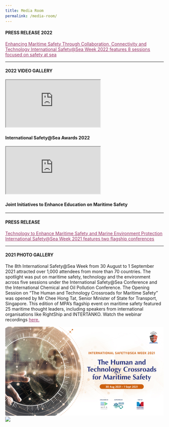 ```yaml
---
title: Media Room
permalink: /media-room/
---
```

<div class="row mx-0">
<div class="col is-12 mx-auto text-center">



<h4 class="mb-4 text-dark">PRESS RELEASE 2022</h4>
<p class="mt-4">
<span style="text-decoration: underline;">
<span style="color: #5c1d5e;">
<a href="https://mpa-safetyatsea-staging.netlify.app/media-room/" target="_new" style="color: #993366; text-decoration: underline;">Enhancing Maritime Safety Through Collaboration, Connectivity and Technology
International Safety@Sea Week 2022 features 8 sessions focused on safety at sea</a>
</span>
</span>
</p>

<hr class="my-5">


<h4 class="mb-4 text-dark">2022 VIDEO GALLERY</h4>



<div class="row">

<div class="col is-6 mb-4">
<div class="bp-youtube">
<iframe class="embed-responsive-item" src="https://www.youtube.com/embed/w0LzyV3x4DU" allowfullscreen="allowfullscreen"></iframe>
</div>
<h4 class="text-info">International Safety@Sea Awards 2022</h4>
</div>

<div class="col is-6 mb-4">
<div class="bp-youtube">
<iframe class="embed-responsive-item" src="https://www.youtube.com/embed/uGaMOkQnHNM" allowfullscreen="allowfullscreen"></iframe>
</div>
<h4 class="text-info">Joint Initiatives to Enhance Education on Maritime Safety</h4>
</div>

</div>

<hr class="my-5">


<h4 class="mb-4 text-dark">PRESS RELEASE</h4>
<p class="mt-4">
<span style="text-decoration: underline;">
<span style="color: #5c1d5e;">
<a href="/images/Press Release_Day_1.pdf" style="color: #993366; text-decoration: underline;">Technology to Enhance Maritime Safety and Marine Environment Protection <br>International Safety@Sea Week 2021 features two flagship conferences</a>
</span>
</span>
</p>
<hr class="my-5">
<h4 class="mb-4 text-dark">2021 PHOTO GALLERY</h4>
<p class="mt-4">The 8th International Safety@Sea Week from 30 August to 1 September 2021 attracted over 1,000 attendees from more than 70 countries. The spotlight was put on maritime safety, technology and the environment across five sessions under the International Safety@Sea Conference and the International Chemical and Oil Pollution Conference. The Opening Session on “The Human and Technology Crossroads for Maritime Safety” was opened by Mr Chee Hong Tat, Senior Minister of State for Transport, Singapore. This edition of MPA’s flagship event on maritime safety featured 25 maritime thought leaders, including speakers from international organisations like RightShip and INTERTANKO. Watch the webinar recordings <a href="https://youtube.com/playlist?list=PLtnss4YyvyaZWL9Yk7hDWkz0J55N0-53X" style="color: #993366; text-decoration: underline;">here.</a>
</p>
<div class="row px-3">
<div class="col is-6 mb-4">
<img src="/images/1.jpg" >
</div>
<div class="col is-6 mb-4">
<img src="/images/2.png">
</div>
</div>
<div class="row gallery-row gallery3 mx-0">
<div class="col is-4 mb-4">
<div class="media-height" style="background-image: url('/images/3.jpg');background-position: center; background-repeat: no-repeat; background-size: cover; "></div>
</div>
<div class="col is-4 mb-4">
<div class="media-height" style="background-image: url('/images/4.jpg');background-position: center; background-repeat: no-repeat; background-size: cover; "></div>
</div>
<div class="col is-4 mb-4">
<div class="media-height" style="background-image: url('/images/5.png');background-position: center; background-repeat: no-repeat; background-size: cover; "></div>
</div>
</div>
<div class="row">
<div class="col is-4 mb-4">
<div class="media-height" style="background-image: url('/images/6.jpg');background-position: center; background-repeat: no-repeat; background-size: cover; "></div>
</div>
<div class="col is-4 mb-4">
<div class="media-height" style="background-image: url('/images/7.jpg');background-position: center; background-repeat: no-repeat; background-size: cover; "></div>
</div>
<div class="col is-4 mb-4">
<div class="media-height" style="background-image: url('/images/8.png');background-position: center; background-repeat: no-repeat; background-size: cover; "></div>
</div>
</div>
<div class="row">
<div class="col is-4 mb-4">
<div class="media-height" style="background-image: url('/images/9.png');background-position: center; background-repeat: no-repeat; background-size: cover; "></div>
</div>
<div class="col is-4 mb-4">
<div class="media-height" style="background-image: url('/images/10.jpg');background-position: center; background-repeat: no-repeat; background-size: cover; "></div>
</div>
<div class="col is-4 mb-4">
<div class="media-height" style="background-image: url('/images/11.png');background-position: center; background-repeat: no-repeat; background-size: cover; "></div>
</div>
</div>
<div class="row">
<div class="col is-4 mb-4">
<div class="media-height" style="background-image: url('/images/12.jpg');background-position: center; background-repeat: no-repeat; background-size: cover; "></div>
</div>
<div class="col is-4 mb-4">
<div class="media-height" style="background-image: url('/images/13.jpg');background-position: center; background-repeat: no-repeat; background-size: cover; "></div>
</div>
</div>
<hr class="my-5">
<h4 class="mb-4 text-dark">2021 VIDEO GALLERY</h4>
<div class="row">
<div class="col is-6 mb-4">
<div class="bp-youtube">
<iframe class="embed-responsive-item" src="https://www.youtube.com/embed/7oORxVZY4_0" allowfullscreen="allowfullscreen"></iframe>
</div>
<h4 class="text-info">Opening Session: The Human and Technology Crossroads for Maritime Safety</h4>
<p>Full Recording</p>
</div>
<div class="col is-6 mb-4">
<div class="bp-youtube">
<iframe class="embed-responsive-item" src="https://www.youtube.com/embed/A3btxNUfv6Y" allowfullscreen="allowfullscreen"></iframe>
</div>
<h4 class="text-info">MPA International Safety@Sea Awards 2021</h4>
<p>Full Recording</p>
</div>
</div>
<div class="row">
<div class="col is-6 mb-4">
<div class="bp-youtube">
<iframe class="embed-responsive-item" src="https://www.youtube.com/embed/kblPMWK-ytE" allowfullscreen="allowfullscreen"></iframe>
</div>
<h4 class="text-info">IS@S Plenary 1: Safer Carriage of Goods – What More Must Be Done?</h4>
<p>Full Recording</p>
</div>
<div class="col is-6 mb-4">
<div class="bp-youtube">
<iframe class="embed-responsive-item" src="https://www.youtube.com/embed/9mSicHCQqKk" allowfullscreen="allowfullscreen"></iframe>
</div>
<h4 class="text-info">IS@S Plenary 2: Rethinking Crew Training in a VUCA World</h4>
<p>Full Recording</p>
</div>
</div>
<div class="row">
<div class="col is-6 mb-4">
<div class="bp-youtube">
<iframe class="embed-responsive-item" src="https://www.youtube.com/embed/60IO5pUhiIY" allowfullscreen="allowfullscreen"></iframe>
</div>
<h4 class="text-info">ICOPCE Plenary 1: Future Proofing Marine Environment Protection in a Changing Landscape</h4>
<p>Full Recording</p>
</div>
<div class="col is-6 mb-4">
<div class="bp-youtube">
<iframe class="embed-responsive-item" src="https://www.youtube.com/embed/FsJf7t8BPWk" allowfullscreen="allowfullscreen"></iframe>
</div>
<h4 class="text-info">ICOPCE Plenary 2: Navigating the Increased Complexity of Incident Management</h4>
<p>Full Recording</p>
</div>
</div>
<hr class="my-5">
<h4 class="mb-4 text-dark">2020 PHOTO GALLERY</h4>
<p class="mt-4">MPA organised the International Safety@Sea Webinar Series from 30 November to 1 December 2020. More than 900 attendees from over 40 countries participated in the four sessions which discussed maritime safety, seafarers’ mental health &amp; wellness, ship safety and incidents, as well as ship management in the new normal. The Opening Session on “Maritime Safety: New Normal, New Paradigms” was opened by Mr Chee Hong Tat, Senior Minister of State for Foreign Affairs and Transport, Singapore. The seventh edition of MPA’s flagship event on maritime safety featured 21 speakers from across the maritime community including international organisations like the International Maritime Organization, The International Chamber of Shipping, The Nautical Institute, BIMCO and the International Association of Classification Societies. Watch the webinar recordings <a href="https://www.youtube.com/playlist?list=PLtnss4YyvyaaOnjqIxMimNqh6UhURUkXO" style="color: #993366; text-decoration: underline;">here.</a>
</p>
<div class="row px-3">
<div class="col is-6 mb-4">
<img src="/images/media/Photo01.jpg" >
</div>
<div class="col is-6 mb-4">
<img src="/images/media/Photo02.jpg">
</div>
</div>
<div class="row gallery-row gallery3 mx-0">
<div class="col is-4 mb-4">
<div class="media-height" style="background-image: url('/images/media/2020/1_Group_photo_OC.jpg');background-position: center; background-repeat: no-repeat; background-size: cover; "></div>
</div>
<div class="col is-4 mb-4">
<div class="media-height" style="background-image: url('/images/media/2020/2_SMS_Chee_Hong_Tat_MOT.jpg');background-position: center; background-repeat: no-repeat; background-size: cover; "></div>
</div>
<div class="col is-4 mb-4">
<div class="media-height" style="background-image: url('/images/media/2020/3_Heike_Deggim_IMO.jpg');background-position: center; background-repeat: no-repeat; background-size: cover; "></div>
</div>
</div>
<div class="row">
<div class="col is-4 mb-4">
<div class="media-height" style="background-image: url('/images/media/2020/4_DSC03418_resized.jpg');background-position: center; background-repeat: no-repeat; background-size: cover; "></div>
</div>
<div class="col is-4 mb-4">
<div class="media-height" style="background-image: url('/images/media/2020/5_7911_resized.jpg');background-position: center; background-repeat: no-repeat; background-size: cover; "></div>
</div>
<div class="col is-4 mb-4">
<div class="media-height" style="background-image: url('/images/media/2020/6_3434_resized.jpg');background-position: center; background-repeat: no-repeat; background-size: cover; "></div>
</div>
</div>
<div class="row">
<div class="col is-4 mb-4">
<div class="media-height" style="background-image: url('/images/media/2020/7_Dr_Cao_Desheng_CHINA_MSA.jpg');background-position: center; background-repeat: no-repeat; background-size: cover; "></div>
</div>
<div class="col is-4 mb-4">
<div class="media-height" style="background-image: url('/images/media/2020/8_Esben_Poulsson_ICS.jpg');background-position: center; background-repeat: no-repeat; background-size: cover; "></div>
</div>
<div class="col is-4 mb-4">
<div class="media-height" style="background-image: url('/images/media/2020/9_OpeningSessionPanellists.jpg');background-position: center; background-repeat: no-repeat; background-size: cover; "></div>
</div>
</div>
<div class="row">
<div class="col is-4 mb-4">
<div class="media-height" style="background-image: url('/images/media/2020/10_07959_resized.jpg');background-position: center; background-repeat: no-repeat; background-size: cover; "></div>
</div>
<div class="col is-4 mb-4">
<div class="media-height" style="background-image: url('/images/media/2020/11_03285_resized.jpg');background-position: center; background-repeat: no-repeat; background-size: cover; "></div>
</div>
<div class="col is-4 mb-4">
<div class="media-height" style="background-image: url('/images/media/2020/12_Jillian_Carson-Jackson_NI.jpg');background-position: center; background-repeat: no-repeat; background-size: cover; "></div>
</div>
</div>
<div class="row">
<div class="col is-4 mb-4">
<div class="media-height" style="background-image: url('/images/media/2020/13_3126_resized.jpg');background-position: center; background-repeat: no-repeat; background-size: cover; "></div>
</div>
<div class="col is-4 mb-4">
<div class="media-height" style="background-image: url('/images/media/2020/14_3134_resized.jpg');background-position: center; background-repeat: no-repeat; background-size: cover; "></div>
</div>
<div class="col is-4 mb-4">
<div class="media-height" style="background-image: url('/images/media/2020/15_3137_resized.jpg');background-position: center; background-repeat: no-repeat; background-size: cover; "></div>
</div>
</div>
<div class="row">
<div class="col is-4 mb-4">
<div class="media-height" style="background-image: url('/images/media/2020/16_03500_resized.jpg');background-position: center; background-repeat: no-repeat; background-size: cover; "></div>
</div>
<div class="col is-4 mb-4">
<div class="media-height" style="background-image: url('/images/media/2020/17_3177_resized.jpg');background-position: center; background-repeat: no-repeat; background-size: cover; "></div>
</div>
<div class="col is-4 mb-4">
<div class="media-height" style="background-image: url('/images/media/2020/18_3228_resized.jpg');background-position: center; background-repeat: no-repeat; background-size: cover; "></div>
</div>
</div>
<div class="row">
<div class="col is-4 mb-4">
<div class="media-height" style="background-image: url('/images/media/2020/19_3123_resized.jpg');background-position: center; background-repeat: no-repeat; background-size: cover; "></div>
</div>
<div class="col is-4 mb-4">
<div class="media-height" style="background-image: url('/images/media/2020/20_3154_resized.jpg');background-position: center; background-repeat: no-repeat; background-size: cover; "></div>
</div>
<div class="col is-4 mb-4">
<div class="media-height" style="background-image: url('/images/media/2020/21_3257_resized.jpg');background-position: center; background-repeat: no-repeat; background-size: cover; "></div>
</div>
</div>
<div class="row">
<div class="col is-4 mb-4">
<div class="media-height" style="background-image: url('/images/media/2020/22_3311_resized.jpg');background-position: center; background-repeat: no-repeat; background-size: cover; "></div>
</div>
<div class="col is-4 mb-4">
<div class="media-height" style="background-image: url('/images/media/2020/23_Jakob_Larsen_BIMCO.jpg');background-position: center; background-repeat: no-repeat; background-size: cover; "></div>
</div>
<div class="col is-4 mb-4">
<div class="media-height" style="background-image: url('/images/media/2020/24_2380_resized.jpg');background-position: center; background-repeat: no-repeat; background-size: cover; "></div>
</div>
</div>
<div class="row">
<div class="col is-4 mb-4">
<div class="media-height" style="background-image: url('/images/media/2020/25_2330_resized.jpg');background-position: center; background-repeat: no-repeat; background-size: cover; "></div>
</div>
<div class="col is-4 mb-4">
<div class="media-height" style="background-image: url('/images/media/2020/26_2366_resized.jpg');background-position: center; background-repeat: no-repeat; background-size: cover; "></div>
</div>
<div class="col is-4 mb-4">
<div class="media-height" style="background-image: url('/images/media/2020/27_2415_resized.jpg');background-position: center; background-repeat: no-repeat; background-size: cover; "></div>
</div>
</div>
<div class="row">
<div class="col is-4 mb-4">
<div class="media-height" style="background-image: url('/images/media/2020/28_2292_resized.jpg');background-position: center; background-repeat: no-repeat; background-size: cover; "></div>
</div>
<div class="col is-4 mb-4">
<div class="media-height" style="background-image: url('/images/media/2020/29_2261_resized.jpg');background-position: center; background-repeat: no-repeat; background-size: cover; "></div>
</div>
<div class="col is-4 mb-4">
<div class="media-height" style="background-image: url('/images/media/2020/30_Koichi_Fujiwara_IACS.jpg');background-position: center; background-repeat: no-repeat; background-size: cover; "></div>
</div>
</div>
<div class="row">
<div class="col is-4 mb-4">
<div class="media-height" style="background-image: url('/images/media/2020/31_2670_resized.jpg');background-position: center; background-repeat: no-repeat; background-size: cover; "></div>
</div>
<div class="col is-4 mb-4">
<div class="media-height" style="background-image: url('/images/media/2020/32_2546_resized.jpg');background-position: center; background-repeat: no-repeat; background-size: cover; "></div>
</div>
<div class="col is-4 mb-4">
<div class="media-height" style="background-image: url('/images/media/2020/33_2583_resized.jpg');background-position: center; background-repeat: no-repeat; background-size: cover; "></div>
</div>
</div>
<div class="row">
<div class="col is-4 mb-4">
<div class="media-height" style="background-image: url('/images/media/2020/34_2511_resized.jpg');background-position: center; background-repeat: no-repeat; background-size: cover; "></div>
</div>
<div class="col is-4 mb-4">
<div class="media-height" style="background-image: url('/images/media/2020/35_2684_resized.jpg');background-position: center; background-repeat: no-repeat; background-size: cover; "></div>
</div>
</div>
<hr class="my-5">
<h4 class="mb-4 text-dark">2020 VIDEO GALLERY</h4>
<div class="row">
<div class="col is-6 mb-4">
<div class="bp-youtube">
<iframe class="embed-responsive-item" src="https://www.youtube.com/embed/6kPSPpQ2hwE" allowfullscreen="allowfullscreen"></iframe>
</div>
<h4 class="text-info">Maritime Singapore United</h4>
<p>A tribute to our MaritimeSG workers. <br>A salute from MPA, Singapore Maritime Foundation, Singapore Shipping Association and Singapore Maritime Officers’ Union to all working tirelessly to keep the Port of Singapore running, the goods moving and the economy going. </p>
</div>
<div class="col is-6 mb-4">
<div class="bp-youtube">
<iframe class="embed-responsive-item" src="https://www.youtube.com/embed/4CVp07MvNUs" allowfullscreen="allowfullscreen"></iframe>
</div>
<h4 class="text-info">MPA Next-Generation Patrol Craft</h4>
<p>The Maritime and Port Authority of Singapore (MPA) has launched six next-generation patrol craft to enhance its frontline capabilities to ensure navigational safety, and enhance the protection of the marine environment in the Port of Singapore.</p>
</div>
</div>
<div class="row">
<div class="col is-6 mb-4">
<div class="bp-youtube">
<iframe class="embed-responsive-item" src="https://www.youtube.com/embed/3oQ1xwG73ts" allowfullscreen="allowfullscreen"></iframe>
</div>
<h4 class="text-info">Opening Session: Maritime Safety: New Normal, New Paradigms</h4>
<p>Full Recording</p>
</div>
<div class="col is-6 mb-4">
<div class="bp-youtube">
<iframe class="embed-responsive-item" src="https://www.youtube.com/embed/LycGtmXulUQ" allowfullscreen="allowfullscreen"></iframe>
</div>
<h4 class="text-info">MPA International Safety@Sea Awards 2020</h4>
<p>Full Recording</p>
</div>
</div>
<div class="row">
<div class="col is-6 mb-4">
<div class="bp-youtube">
<iframe class="embed-responsive-item" src="https://www.youtube.com/embed/5XUlhsuDDZQ" allowfullscreen="allowfullscreen"></iframe>
</div>
<h4 class="text-info">Plenary 1: Mental Health and Wellness – Helping Seafarers Cope Better during a Pandemic</h4>
<p>Full Recording</p>
</div>
<div class="col is-6 mb-4">
<div class="bp-youtube">
<iframe class="embed-responsive-item" src="https://www.youtube.com/embed/gupLed09X_M" allowfullscreen="allowfullscreen"></iframe>
</div>
<h4 class="text-info">Plenary 2: Ship Safety – Reflecting on Incidents, Causality and the Way Forward</h4>
<p>Full Recording</p>
</div>
</div>
<div class="row">
<div class="col is-6 mb-4">
<div class="bp-youtube">
<iframe class="embed-responsive-item" src="https://www.youtube.com/embed/2FkfhHQhrHg" allowfullscreen="allowfullscreen"></iframe>
</div>
<h4 class="text-info">Plenary 3: Ship Management – Lessons Learnt for Safety and Standards in the New Normal</h4>
<p>Full Recording</p>
</div>
<div class="col is-6 mb-4">
</div>
</div>
<h4 class="mb-4 text-dark">
<br>2019 PHOTO GALLERY
</h4>
<p class="mt-4">MPA held the sixth edition of the annual International Safety@Sea Week in August 2019 to raise safety awareness and instill a safety-first culture at sea. As part of MPA’s flagship event on maritime safety, the fourth International Safety@Sea Conference centered on the theme of ‘Maritime Safety in a Digital Age’. Attended by nearly 300 international maritime professionals from 29 countries, the event facilitated a dynamic exchange of ideas and best practices on enhancing maritime safety.</p>
<div class="row gallery-row gallery3 mx-0">
<div class="col is-4 mb-4">
<div class="media-height" style="background-image: url('/images/media/2019/MPA-ISAS2019-01.jpg');background-position: center; background-repeat: no-repeat; background-size: cover; "></div>
</div>
<div class="col is-4 mb-4">
<div class="media-height" style="background-image: url('/images/media/2019/MPA-ISAS2019-02.jpg');background-position: center; background-repeat: no-repeat; background-size: cover; "></div>
</div>
<div class="col is-4 mb-4">
<div class="media-height" style="background-image: url('/images/media/2019/MPA-ISAS2019-04.jpg');background-position: center; background-repeat: no-repeat; background-size: cover; "></div>
</div>
</div>
<div class="row">
<div class="col is-4 mb-4">
<div class="media-height" style="background-image: url('/images/media/2019/MPA-ISAS2019-05.jpg');background-position: center; background-repeat: no-repeat; background-size: cover; "></div>
</div>
<div class="col is-4 mb-4">
<div class="media-height" style="background-image: url('/images/media/2019/MPA-ISAS2019-06.jpg');background-position: center; background-repeat: no-repeat; background-size: cover; "></div>
</div>
<div class="col is-4 mb-4">
<div class="media-height" style="background-image: url('/images/media/2019/MPA-ISAS2019-03.jpg');background-position: center; background-repeat: no-repeat; background-size: cover; "></div>
</div>
</div>
<div class="row">
<div class="col is-4 mb-4">
<div class="media-height" style="background-image: url('/images/media/2019/MPA-ISAS2019-07.jpg');background-position: center; background-repeat: no-repeat; background-size: cover; "></div>
</div>
<div class="col is-4 mb-4">
<div class="media-height" style="background-image: url('/images/media/2019/MPA-ISAS2019-08.jpg');background-position: center; background-repeat: no-repeat; background-size: cover; "></div>
</div>
<div class="col is-4 mb-4">
<div class="media-height" style="background-image: url('/images/media/2019/MPA-ISAS2019-09.jpg');background-position: center; background-repeat: no-repeat; background-size: cover; "></div>
</div>
</div>
<div class="row">
<div class="col is-4 mb-4">
<div class="media-height" style="background-image: url('/images/media/2019/MPA-ISAS2019-11.jpg');background-position: center; background-repeat: no-repeat; background-size: cover; "></div>
</div>
<div class="col is-4 mb-4">
<div class="media-height" style="background-image: url('/images/media/2019/MPA-ISAS2019-10.jpg');background-position: center; background-repeat: no-repeat; background-size: cover; "></div>
</div>
<div class="col is-4 mb-4">
<div class="media-height" style="background-image: url('/images/media/2019/MPA-ISAS2019-12.jpg');background-position: center; background-repeat: no-repeat; background-size: cover; "></div>
</div>
</div>
<div class="row">
<div class="col is-4 mb-4">
<div class="media-height" style="background-image: url('/images/media/2019/MPA-ISAS2019-13.jpg');background-position: center; background-repeat: no-repeat; background-size: cover; "></div>
</div>
<div class="col is-4 mb-4">
<div class="media-height" style="background-image: url('/images/media/2019/MPA-ISAS2019-14.jpg');background-position: center; background-repeat: no-repeat; background-size: cover; "></div>
</div>
</div>
</div>
</div>
<style>
.media-height {
height: 25vh;
}
</style>